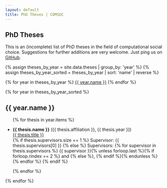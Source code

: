 ```yaml
---
layout: default
title: PhD Theses | COMSOC
---
```


<section markdown="1" class="section-with-navs">

# PhD Theses

This is an (incomplete) list of PhD theses in the field of computational social choice.
Suggestions for further additions are very welcome. 
Just ping us on <a href="https://github.com/comsoc-community/comsoc-website">GitHub</a>.

{% assign theses_by_year = site.data.theses | group_by: 'year' %}
{% assign theses_by_year_sorted = theses_by_year | sort: 'name' | reverse %}
<div class="page-navigation-wrap">
<div class="page-navigation">
{% for year in theses_by_year %}
<span><a href="#{{ year.name }}">{{ year.name }}</a></span>
{% endfor %}
</div>
</div>
</section>

{% for year in theses_by_year_sorted %}
<section id="{{ year.name }}">
<h2>{{ year.name }}</h2>
<ul>
    {% for thesis in year.items %}
        <li><p>
            <strong>{{ thesis.name }}</strong> ({{ thesis.affiliation }}, {{ thesis.year }}) <br>
            <a href="{{ thesis.url }}" target="_blank">{{ thesis.title }}</a> <br>
            {% if thesis.supervisors.size == 1 %}
                Supervisor: {{ thesis.supervisors[0] }}
            {% else %}
                Supervisors:
                {% for supervisor in thesis.supervisors %}
                    {{ supervisor }}{% unless forloop.last %}{% if forloop.rindex == 2 %} and {% else %}, {% endif %}{% endunless %}
                {% endfor %}
            {% endif %}
        </p></li>
    {% endfor %}
</ul>
</section>
{% endfor %}

